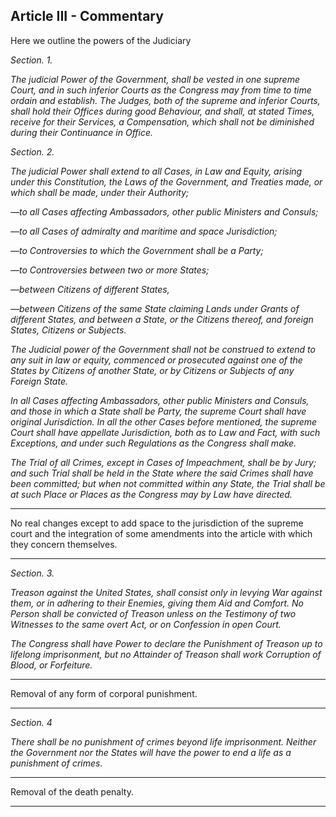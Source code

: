 
## Article III - Commentary

Here we outline the powers of the Judiciary



_Section. 1._



_The judicial Power of the Government, shall be vested in one supreme Court, and in such inferior Courts as the Congress may from time to time ordain and establish. The Judges, both of the supreme and inferior Courts, shall hold their Offices during good Behaviour, and shall, at stated Times, receive for their Services, a Compensation, which shall not be diminished during their Continuance in Office._



_Section. 2._



_The judicial Power shall extend to all Cases, in Law and Equity, arising under this Constitution, the Laws of the Government, and Treaties made, or which shall be made, under their Authority;_

_—to all Cases affecting Ambassadors, other public Ministers and Consuls;_



_—to all Cases of admiralty and maritime and space Jurisdiction;_



_—to Controversies to which the Government shall be a Party;_



_—to Controversies between two or more States;_



_—between Citizens of different States,_



_—between Citizens of the same State claiming Lands under Grants of different States, and between a State, or the Citizens thereof, and foreign States, Citizens or Subjects._



_The Judicial power of the Government shall not be construed to extend to any suit in law or equity, commenced or prosecuted against one of the States by Citizens of another State, or by Citizens or Subjects of any Foreign State._



_In all Cases affecting Ambassadors, other public Ministers and Consuls, and those in which a State shall be Party, the supreme Court shall have original Jurisdiction. In all the other Cases before mentioned, the supreme Court shall have appellate Jurisdiction, both as to Law and Fact, with such Exceptions, and under such Regulations as the Congress shall make._



_The Trial of all Crimes, except in Cases of Impeachment, shall be by Jury; and such Trial shall be held in the State where the said Crimes shall have been committed; but when not committed within any State, the Trial shall be at such Place or Places as the Congress may by Law have directed._


---

No real changes except to add space to the jurisdiction of the supreme court and the integration of some amendments into the article with which they concern themselves.



---


_Section. 3._



_Treason against the United States, shall consist only in levying War against them, or in adhering to their Enemies, giving them Aid and Comfort. No Person shall be convicted of Treason unless on the Testimony of two Witnesses to the same overt Act, or on Confession in open Court._



_The Congress shall have Power to declare the Punishment of Treason up to lifelong imprisonment, but no Attainder of Treason shall work Corruption of Blood, or Forfeiture._


---


Removal of any form of corporal punishment.


---


_Section. 4_



_There shall be no punishment of crimes beyond life imprisonment. Neither the Government nor the States will have the power to end a life as a punishment of crimes._


---

Removal of the death penalty.




---
